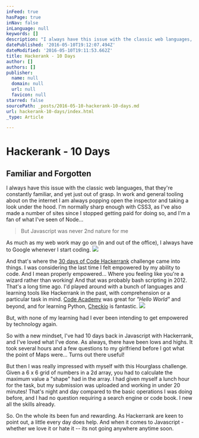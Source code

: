```yaml
---
inFeed: true
hasPage: true
inNav: false
inLanguage: null
keywords: []
description: "I always have this issue with the classic web languages, that they're constantly familiar, and yet just out of grasp. In work and general tooling about on the internet I am always popping open the inspector and taking a look under the hood. I'm normally sharp enough with CSS3, as I've also made a number of sites since I stopped getting paid for doing so, and I'm a fan of what I've seen of Node..."
datePublished: '2016-05-10T19:12:07.494Z'
dateModified: '2016-05-10T19:11:53.662Z'
title: Hackerank - 10 Days
author: []
authors: []
publisher:
  name: null
  domain: null
  url: null
  favicon: null
starred: false
sourcePath: _posts/2016-05-10-hackerank-10-days.md
url: hackerank-10-days/index.html
_type: Article

---
```

# Hackerank - 10 Days

## Familiar and Forgotten

I always have this issue with the classic web languages, that they're constantly familiar, and yet just out of grasp. In work and general tooling about on the internet I am always popping open the inspector and taking a look under the hood. I'm normally sharp enough with CSS3, as I've also made a number of sites since I stopped getting paid for doing so, and I'm a fan of what I've seen of Node...

> But Javascript was never 2nd nature for me

As much as my web work may go on (in and out of the office), I always have to Google whenever I start coding.
![](https://the-grid-user-content.s3-us-west-2.amazonaws.com/88966382-7a8e-4738-9d89-662c86e421e4.png)

And that's where the [30 days of Code Hackerrank][0] challenge came into things. I was considering the last time I felt empowered by my ability to code. And I mean properly empowered... Where you feeling like you're a wizard rather than working! And that was probably bash scripting in 2012\. That's a long time ago. I'd played around with a bunch of languages and learning tools like Hackerrank in the past, with comprehension or a particular task in mind. [Code Academy][1] was great for _"Hello World"_ and beyond, and for learning Python, [Checkio][2] is fantastic.
![](https://the-grid-user-content.s3-us-west-2.amazonaws.com/77d99fa2-91da-4786-8fd8-5abe1c5a75cc.png)

But, with none of my learning had I ever been intending to get empowered by technology again.

So with a new mindset, I've had 10 days back in Javascript with Hackerrank, and I've loved what I've done. As always, there have been lows and highs. It took several hours and a few questions to my girlfriend before I got what the point of Maps were... Turns out there useful!

But then I was really impressed with myself with this Hourglass challenge. Given a 6 x 6 grid of numbers in a 2d array, you had to calculate the maximum value a "shape" had in the array. I had given myself a lunch hour for the task, but my submission was uploaded and working in under 20 minutes! That's night and day compared to the basic operations I was doing before, and I had no question requiring a search engine or code book. I new all the skills already.

So. On the whole its been fun and rewarding. As Hackerrank are keen to point out, a little every day does help. And when it comes to Javascript - whether we love it or hate it -- its not going anywhere anytime soon. 

[0]: https://www.hackerrank.com/domains/tutorials/30-days-of-code
[1]: https://www.codecademy.com/
[2]: https://checkio.org/